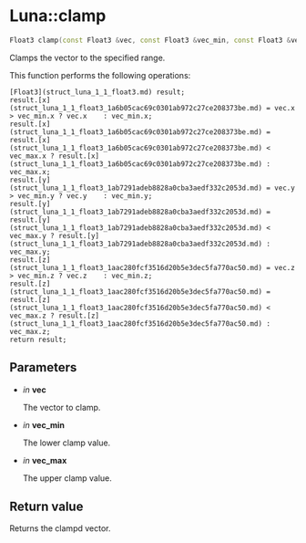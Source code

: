 # Luna::clamp

```c++
Float3 clamp(const Float3 &vec, const Float3 &vec_min, const Float3 &vec_max)
```

Clamps the vector to the specified range. 

This function performs the following operations: 
```
[Float3](struct_luna_1_1_float3.md) result;
result.[x](struct_luna_1_1_float3_1a6b05cac69c0301ab972c27ce208373be.md) = vec.x    > vec_min.x ? vec.x    : vec_min.x;
result.[x](struct_luna_1_1_float3_1a6b05cac69c0301ab972c27ce208373be.md) = result.[x](struct_luna_1_1_float3_1a6b05cac69c0301ab972c27ce208373be.md) < vec_max.x ? result.[x](struct_luna_1_1_float3_1a6b05cac69c0301ab972c27ce208373be.md) : vec_max.x;
result.[y](struct_luna_1_1_float3_1ab7291adeb8828a0cba3aedf332c2053d.md) = vec.y    > vec_min.y ? vec.y    : vec_min.y;
result.[y](struct_luna_1_1_float3_1ab7291adeb8828a0cba3aedf332c2053d.md) = result.[y](struct_luna_1_1_float3_1ab7291adeb8828a0cba3aedf332c2053d.md) < vec_max.y ? result.[y](struct_luna_1_1_float3_1ab7291adeb8828a0cba3aedf332c2053d.md) : vec_max.y;
result.[z](struct_luna_1_1_float3_1aac280fcf3516d20b5e3dec5fa770ac50.md) = vec.z    > vec_min.z ? vec.z    : vec_min.z;
result.[z](struct_luna_1_1_float3_1aac280fcf3516d20b5e3dec5fa770ac50.md) = result.[z](struct_luna_1_1_float3_1aac280fcf3516d20b5e3dec5fa770ac50.md) < vec_max.z ? result.[z](struct_luna_1_1_float3_1aac280fcf3516d20b5e3dec5fa770ac50.md) : vec_max.z;
return result;
```


## Parameters
* *in* **vec**

    The vector to clamp. 

* *in* **vec_min**

    The lower clamp value. 

* *in* **vec_max**

    The upper clamp value. 

## Return value
Returns the clampd vector. 

